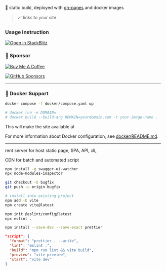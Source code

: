 🚧 static build, deployed with [gh-pages](http://social.gh.ransomnia.cc/) and docker images

> 🪄 links to your site

### Usage Instruction


[![Open in StackBlitz](https://developer.stackblitz.com/img/open_in_stackblitz.svg)](https://stackblitz.com/github/0x3f1opusexpavotelos/social-links)

### 💖 Sponsor


[![Buy Me A Coffee](https://cdn.cottle.cloud/littlelink/button-buy-me-a-coffee.svg)](https://www.buymeacoffee.com/seth/)

[![GitHub Sponsors](https://img.shields.io/badge/-black?style=social&logo=githubsponsors&label=social-link)](https://github.com/sponsors/0x3f1opusexpavotelos)



---
### 🐳 Docker Support



```bash
docker compose -f docker/compose.yaml up

# docker run -e DOMAIN=  
# docker build --build-arg DOMAIN=yourdomain.com -t your-image-name .
```

This will make the site available at 

For more information about Docker configuration, see [docker/README.md](docker/README.md).

---

rent server for host static page, SPA, API, cli,

CDN for batch and automated script

```bash
npm install -g swagger-ui-watcher
npx node-modules-inspector
```


```bash
git checkout -b bugfix
git push -u origin bugfix
```

```bash
# install into existing project
npm add -D vite
npm create vite@latest
```

```bash
npm init @eslint/config@latest
npx eslint .

npm install --save-dev --save-exact prettier
```

```json
"script": {
  "format": "prettier . --write",
  "lint": "eslint .",
  "build": "npm run lint && vite build",
  "preview": "vite preview",
  "start": "vite dev"
}

```
